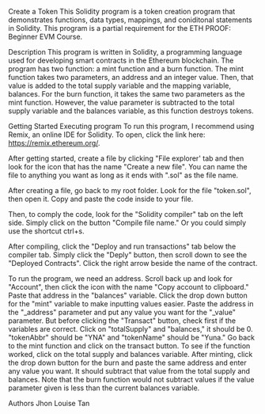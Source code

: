 Create a Token
This Solidity program is a token creation program that demonstrates functions, data types, mappings, and coniditonal statements in Solidity. This program is a partial requirement for the ETH PROOF: Beginner EVM Course.

Description
This program is written in Solidity, a programming language used for developing smart contracts in the Ethereum blockchain. The program has two function: a mint function and a burn function. The mint function takes two parameters, an address and an integer value. Then, that value is added to the total supply variable and the mapping variable, balances. For the burn function, it takes the same two parameters as the mint function. However, the value parameter is subtracted to the total supply variable and the balances variable, as this function destroys tokens.

Getting Started
Executing program
To run this program, I recommend using Remix, an online IDE for Solidity. To open, click the link here: https://remix.ethereum.org/.

After getting started, create a file by clicking "File explorer' tab and then look for the icon that has the name "Create a new file". You can name the file to anything you want as long as it ends with ".sol" as the file name.

After creating a file, go back to my root folder. Look for the file "token.sol", then open it. Copy and paste the code inside to your file.

Then, to comply the code, look for the "Solidity compiler" tab on the left side. Simply click on the button "Compile file name." Or you could simply use the shortcut ctrl+s.

After compiling, click the "Deploy and run transactions" tab below the compiler tab. Simply click the "Deply" button, then scroll down to see the "Deployed Contracts". Click the right arrow beside the name of the contract.

To run the program, we need an address. Scroll back up and look for "Account", then click the icon with the name "Copy account to clipboard." Paste that address in the "balances" variable. Click the drop down button for the "mint" variable to make inputting values easier. Paste the address in the "_address" parameter and put any value you want for the "_value" parameter. But before clicking the "Transact" button, check first if the variables are correct. Click on "totalSupply" and "balances," it should be 0. "tokenAbbr" should be "YNA" and "tokenName" should be "Yuna." Go back to the mint function and click on the transact button. To see if the function worked, click on the total supply and balances variable. After minting, click the drop down button for the burn and paste the same address and enter any value you want. It should subtract that value from the total supply and balances. Note that the burn function would not subtract values if the value parameter given is less than the current balances variable.

Authors
Jhon Louise Tan
